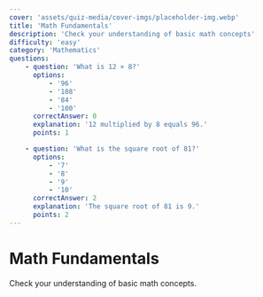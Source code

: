 ```yaml
---
cover: 'assets/quiz-media/cover-imgs/placeholder-img.webp'
title: 'Math Fundamentals'
description: 'Check your understanding of basic math concepts'
difficulty: 'easy'
category: 'Mathematics'
questions:
    - question: 'What is 12 × 8?'
      options:
          - '96'
          - '108'
          - '84'
          - '100'
      correctAnswer: 0
      explanation: '12 multiplied by 8 equals 96.'
      points: 1

    - question: 'What is the square root of 81?'
      options:
          - '7'
          - '8'
          - '9'
          - '10'
      correctAnswer: 2
      explanation: 'The square root of 81 is 9.'
      points: 2
---
```


# Math Fundamentals

Check your understanding of basic math concepts.

